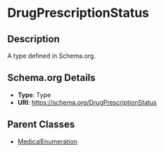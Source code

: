 # DrugPrescriptionStatus

## Description
A type defined in Schema.org.

## Schema.org Details
- **Type**: Type
- **URI**: https://schema.org/DrugPrescriptionStatus

## Parent Classes
- [MedicalEnumeration](../MedicalEnumeration.md)

